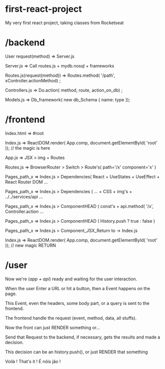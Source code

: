 # first-react-project
My very first react project, taking classes from Rocketseat

# /backend
User request(method)        =>      Server.js

Server.js                   =>      Call routes.js + mydb.nosql + frameworks

Routes.js(request(method))  =>      Routes.method( '/path', xController.actionMethod) ;

Controllers.js              =>      Do.action( method, route, action_on_db) ;

Models.js                   =>      Db_framework( new db_Schema { name: type });

# /frontend

Index.html                  =>      #root

Index.js                    =>      ReactDOM.render( App.comp, document.getElementById( 'root' )); // the magic is here

App.js                      =>      JSX > img + Routes
  
Routes.js                   =>      BrowserRouter > Switch > Route's( path='/x' component='x' )

Pages_path_x                =>      Index.js > Dependencies( React + UseStates + UseEffect + React Router DOM ...

Pages_path_x                =>      Index.js > Dependencies ( ... + CSS + img's + ../../services/api ...

Pages_path_x                =>      Index.js > ComponentHEAD ( const's + api.method( '/x', Controller.action ...

Pages_path_x                =>      Index.js > ComponentHEAD ( History.push ? true : false )

Pages_path_x                =>      Index.js > Component_JSX_Return <JSX /> to -> Index.js

Index.js                    =>      ReactDOM.render( App.comp, document.getElementById( 'root' )); // new magic RETURN

# /user

Now we're (_app + api_) ready and waiting for the user interaction.

When the user Enter a URL or hit a button, then a Event happens on the page.

This Event, even the headers, some body part, or a query is sent to the frontend.

The frontend handle the request (event, method, data, all stuffs).

Now the front can just RENDER something or...

Send that Request to the backend, if necessary, gets the results and made a decision.

This decision can be an history.push(), or just RENDER that something

Voilà ! That's it ! É nóis jão !
